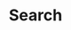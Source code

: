 ---
title: "Search" # in any language you want
layout: "search" # is necessary
summary: "search"
---